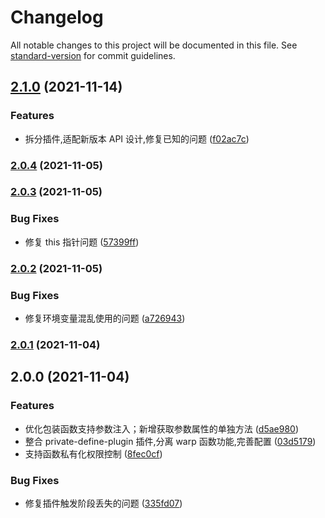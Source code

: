 # Changelog

All notable changes to this project will be documented in this file. See [standard-version](https://github.com/conventional-changelog/standard-version) for commit guidelines.

## [2.1.0](https://github.com/corcd/private/compare/v2.0.4...v2.1.0) (2021-11-14)


### Features

* 拆分插件,适配新版本 API 设计,修复已知的问题 ([f02ac7c](https://github.com/corcd/private/commit/f02ac7c97a54fbdeaac47fa9c140529bf54dc480))

### [2.0.4](https://github.com/corcd/private/compare/v2.0.3...v2.0.4) (2021-11-05)

### [2.0.3](https://github.com/corcd/private/compare/v2.0.2...v2.0.3) (2021-11-05)


### Bug Fixes

* 修复 this 指针问题 ([57399ff](https://github.com/corcd/private/commit/57399ff601f0044813ab8c428e63ea19331774d2))

### [2.0.2](https://github.com/corcd/private/compare/v2.0.1...v2.0.2) (2021-11-05)


### Bug Fixes

* 修复环境变量混乱使用的问题 ([a726943](https://github.com/corcd/private/commit/a7269434a044dadfda4dbd527a04aae430dd878e))

### [2.0.1](https://github.com/corcd/private/compare/v2.0.0...v2.0.1) (2021-11-04)

## 2.0.0 (2021-11-04)


### Features

* 优化包装函数支持参数注入；新增获取参数属性的单独方法 ([d5ae980](https://github.com/corcd/private/commit/d5ae980015e0baf0f0ed1baaa25f633e55762288))
* 整合 private-define-plugin 插件,分离 warp 函数功能,完善配置 ([03d5179](https://github.com/corcd/private/commit/03d517999a3d7c494331280bd184ff9da4683882))
* 支持函数私有化权限控制 ([8fec0cf](https://github.com/corcd/private/commit/8fec0cf5d86f7b1feca67919fe129196f2a57536))


### Bug Fixes

* 修复插件触发阶段丢失的问题 ([335fd07](https://github.com/corcd/private/commit/335fd07900e96c50f50423609862768a23577908))
